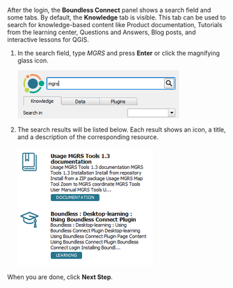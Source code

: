After the login, the **Boundless Connect** panel shows a search field and some
tabs. By default, the **Knowledge** tab is visible. This tab can be used to
search for knowledge-based content like Product documentation, Tutorials from
the learning center, Questions and Answers, Blog posts, and interactive lessons
for QGIS.

1. In the search field, type *MGRS* and press **Enter** or click the magnifying
glass icon.

    ![type_search_string.png](type_search_string.png)

2. The search results will be listed below. Each result shows an icon, a title,
   and a description of the corresponding resource.

    ![knowledge_results.png](knowledge_results.png)

When you are done, click **Next Step**.